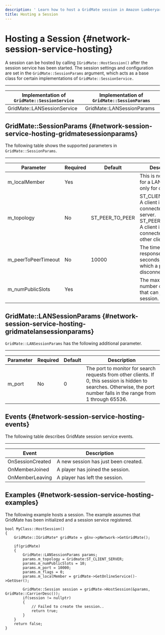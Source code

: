 ```yaml
---
description: ' Learn how to host a GridMate session in Amazon Lumberyard. '
title: Hosting a Session
---
```

# Hosting a Session {#network-session-service-hosting}

A session can be hosted by calling `IGridMate::HostSession()` after the session service has been started\. The session settings and configuration are set in the `GridMate::SessionParams` argument, which acts as a base class for certain implementations of `GridMate::SessionService.`


****

| Implementation of `GridMate::SessionService` | Implementation of `GridMate::SessionParams` |
| --- | --- |
| GridMate::LANSessionService | GridMate::LANSessionParams |

## GridMate::SessionParams {#network-session-service-hosting-gridmatesessionparams}

The following table shows the supported parameters in `GridMate::SessionParams`\.


****

| **Parameter** | **Required** | **Default** | **Description** |
| --- | --- | --- | --- |
| m\_localMember | Yes |  | This is not required for a LAN session, only for consoles\. |
| m\_topology | No | ST\_PEER\_TO\_PEER | ST\_CLIENT\_SERVER: A client is only connected to the server\. ST\_PEER\_TO\_PEER: A client is connected to all other clients\. |
| m\_peerToPeerTimeout | No | 10000 | The time without a response, in seconds, after which a peer is disconnected\. |
| m\_numPublicSlots | Yes |  | The maximum number of players that can join the session\. |

## GridMate::LANSessionParams {#network-session-service-hosting-gridmatelansessionparams}

`GridMate::LANSessionParams` has the following additional parameter\.


****

| **Parameter** | **Required** | **Default** | **Description** |
| --- | --- | --- | --- |
| m\_port | No | 0 | The port to monitor for search requests from other clients\. If 0, this session is hidden to searches\. Otherwise, the port number falls in the range from 1 through 65536\. |

## Events {#network-session-service-hosting-events}

The following table describes GridMate session service events\.


****

| **Event** | **Description** |
| --- | --- |
| OnSessionCreated | A new session has just been created\. |
| OnMemberJoined | A player has joined the session\. |
| OnMemberLeaving | A player has left the session\. |

## Examples {#network-session-service-hosting-examples}

The following example hosts a session\. The example assumes that GridMate has been initialized and a session service registered\.

```
bool MyClass::HostSession()
{
    GridMate::IGridMate* gridMate = gEnv->pNetwork->GetGridMate();

    if(gridMate)
    {
        GridMate::LANSessionParams params;
        params.m_topology = Gridmate:ST_CLIENT_SERVER;
        params.m_numPublicSlots = 10;
        params.m_port = 10000;
        params.m_flags = 0;
        params.m_localMember = gridMate->GetOnlineService()->GetUser();

        GridMate::Session session = gridMate->HostSession(&params, GridMate::CarrierDesc());
        if(session != nullptr)
        {
            // Failed to create the session..
            return true;
        }
    }
    return false;
}
```